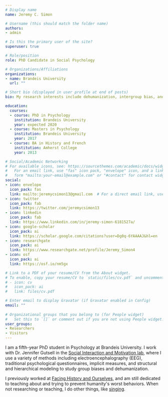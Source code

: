 ```yaml
---
# Display name
name: Jeremy C. Simon

# Username (this should match the folder name)
authors:
- admin

# Is this the primary user of the site?
superuser: true

# Role/position
role: PhD Candidate in Social Psychology

# Organizations/Affiliations
organizations:
- name: Brandeis University
  url: ""

# Short bio (displayed in user profile at end of posts)
bio: My research interests include dehumanization, intergroup bias, and neural synchrony.

education:
  courses:
  - course: PhD in Psychology
    institution: Brandeis University
    year: expected 2020
  - course: Masters in Psychology
    institution: Brandeis University
    year: 2017
  - course: BA in History and French
    institution: Amherst College
    year: 2013

# Social/Academic Networking
# For available icons, see: https://sourcethemes.com/academic/docs/widgets/#icons
#   For an email link, use "fas" icon pack, "envelope" icon, and a link in the
#   form "mailto:your-email@example.com" or "#contact" for contact widget.
social:
- icon: envelope
  icon_pack: fas
  link: mailto:jeremycsimon13@gmail.com  # For a direct email link, use "mailto:test@example.org".
- icon: twitter
  icon_pack: fab
  link: https://twitter.com/jeremycsimon13
- icon: linkedin
  icon_pack: fab
  link: https://www.linkedin.com/in/jeremy-simon-6181527a/
- icon: google-scholar
  icon_pack: ai
  link: https://scholar.google.com/citations?user=Dg0q-6YAAAAJ&hl=en
- icon: researchgate
  icon_pack: ai
  link: https://www.researchgate.net/profile/Jeremy_Simon4
- icon: osf
  icon_pack: ai
  link: https://osf.io/nm5gx

# Link to a PDF of your resume/CV from the About widget.
# To enable, copy your resume/CV to `static/files/cv.pdf` and uncomment the lines below.  
# - icon: cv
#   icon_pack: ai
#   link: files/cv.pdf

# Enter email to display Gravatar (if Gravatar enabled in Config)
email: ""
  
# Organizational groups that you belong to (for People widget)
#   Set this to `[]` or comment out if you are not using People widget.  
user_groups:
- Researchers
- Visitors
---
```


I am a fifth-year PhD student in Psychology at Brandeis University. I work with Dr. Jennifer Gutsell in the [Social Interaction and Motivation lab](https://www.brandeis.edu/psychology/gutsell/), where I use a variety of methods including electroencephalography (EEG), traditional psychological questionnaires, implicit measures, and structural and hierarchical modeling to study group biases and dehumanization.  
  
I previously worked at [Facing History and Ourselves](https://www.facinghistory.org), and am still dedicated to teaching about and trying to prevent humanity's worst behaviors. When not researching or teaching, I do other things, like [singing](https://www.youtube.com/user/HarvardVoiceLab).
